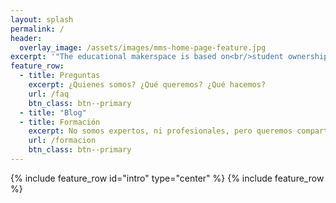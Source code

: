 ```yaml
---
layout: splash
permalink: /
header:
  overlay_image: /assets/images/mms-home-page-feature.jpg
excerpt: '"The educational makerspace is based on<br/>student ownership of their learning"<br/><br/>-Laura Fleming'
feature_row:
  - title: Preguntas
    excerpt: ¿Quienes somos? ¿Qué queremos? ¿Qué hacemos?
    url: /faq
    btn_class: btn--primary
  - title: "Blog"
  - title: Formación
    excerpt: No somos expertos, ni profesionales, pero queremos compartir lo que sabemos.
    url: /formacion
    btn_class: btn--primary
---
```


{% include feature_row id="intro" type="center" %}
{% include feature_row %}
